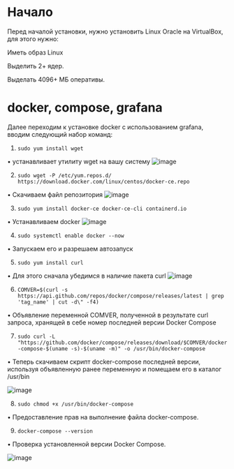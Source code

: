 # Начало

Перед началой установки, нужно установить Linux Oracle на VirtualBox, для этого нужно:

Иметь образ Linux

Выделить 2+ ядер.

Выделать 4096+ МБ оперативы.


# docker, compose, grafana
Далее переходим к установке docker с использованием grafana, вводим следующий набор команд:

1. `sudo yum install wget`

• устанавливает утилиту wget на вашу систему
![image](https://github.com/user-attachments/assets/3c74cb2a-58ae-49ff-aa1b-38574cef086d)

2. `sudo wget -P /etc/yum.repos.d/ https://download.docker.com/linux/centos/docker-ce.repo`

• Скачиваем файл репозитория
![image](https://github.com/user-attachments/assets/abc50d32-8c82-48d7-9516-4f3aab713436)

3. `sudo yum install docker-ce docker-ce-cli containerd.io`

• Устанавливаем docker
![image](https://github.com/user-attachments/assets/7fcfacaa-e5db-4526-ba43-da390ce7e82a)

4. `sudo systemctl enable docker --now`

• Запускаем его и разрешаем автозапуск

5. `sudo yum install curl`

• Для этого сначала убедимся в наличие пакета curl
![image](https://github.com/user-attachments/assets/f378b717-d7dc-446a-9cbc-e5e387cdfee2)

6. `COMVER=$(curl -s https://api.github.com/repos/docker/compose/releases/latest | grep 'tag_name' | cut -d\" -f4)`

• Объявление переменной COMVER, полученной в результате curl запроса, хранящей в себе номер последней
версии Docker Compose

7. `sudo curl -L "https://github.com/docker/compose/releases/download/$COMVER/docker-compose-$(uname -s)-$(uname -m)" -o /usr/bin/docker-compose`                        

• Теперь скачиваем скрипт docker-compose последней версии, используя объявленную ранее переменную и помещаем его в каталог /usr/bin

![image](https://github.com/user-attachments/assets/befbb351-0184-4810-ae34-93a70b5eab97)

8. `sudo chmod +x /usr/bin/docker-compose`

• Предоставление прав на выполнение файла docker-compose.

9. `docker-compose --version`

• Проверка установленной версии Docker Compose.

![image](https://github.com/user-attachments/assets/55cd797c-9c6e-46ed-b243-14ce6ed80a56)

